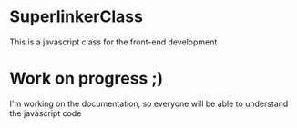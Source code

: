 # SuperlinkerClass
This is a javascript class for the front-end development

# Work on progress ;)
I'm working on the documentation, so everyone will be able to understand the javascript code

